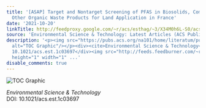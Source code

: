 ```yaml
---
title: '[ASAP] Target and Nontarget Screening of PFAS in Biosolids, Composts, and
  Other Organic Waste Products for Land Application in France'
date: '2021-10-20'
linkTitle: http://feedproxy.google.com/~r/acs/esthag/~3/X34M0h6L-S0/acs.est.1c03697
source: 'Environmental Science & Technology: Latest Articles (ACS Publications)'
description: '<p><img src="https://pubs.acs.org/na101/home/literatum/publisher/achs/journals/content/esthag/0/esthag.ahead-of-print/acs.est.1c03697/20211007/images/medium/es1c03697_0005.gif"
  alt="TOC Graphic"/></p><div><cite>Environmental Science & Technology</cite></div><div>DOI:
  10.1021/acs.est.1c03697</div><img src="http://feeds.feedburner.com/~r/acs/esthag/~4/X34M0h6L-S0"
  height="1" width="1" ...'
disable_comments: true
---
```

<p><img src="https://pubs.acs.org/na101/home/literatum/publisher/achs/journals/content/esthag/0/esthag.ahead-of-print/acs.est.1c03697/20211007/images/medium/es1c03697_0005.gif" alt="TOC Graphic"/></p><div><cite>Environmental Science & Technology</cite></div><div>DOI: 10.1021/acs.est.1c03697</div><img src="http://feeds.feedburner.com/~r/acs/esthag/~4/X34M0h6L-S0" height="1" width="1" ...